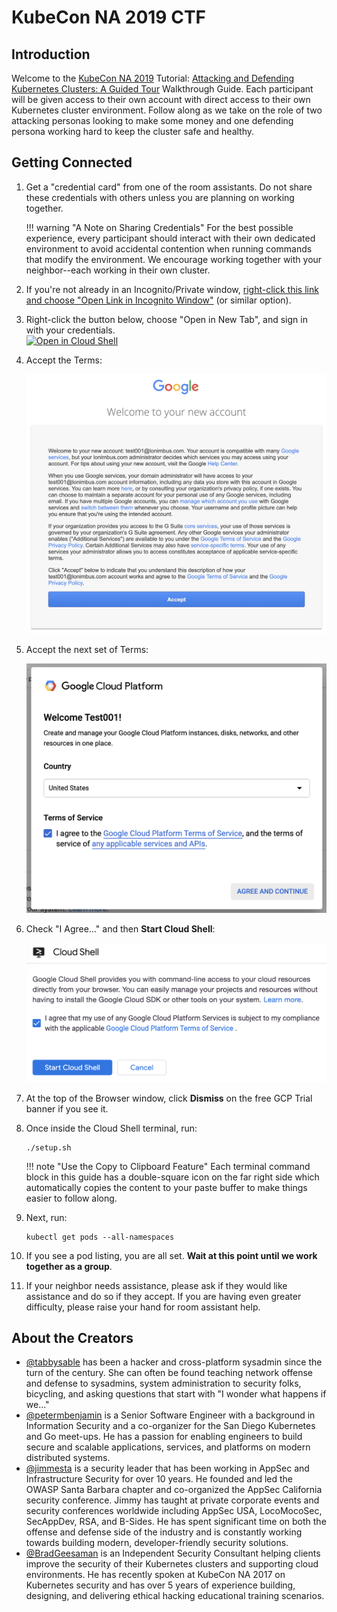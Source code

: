 # KubeCon NA 2019 CTF

## Introduction

Welcome to the [KubeCon NA 2019](https://events19.linuxfoundation.org/events/kubecon-cloudnativecon-north-america-2019/) Tutorial: [Attacking and Defending Kubernetes Clusters: A Guided Tour](https://sched.co/Uaew) Walkthrough Guide.  Each participant will be given access to their own account with direct access to their own Kubernetes cluster environment.  Follow along as we take on the role of two attacking personas looking to make some money and one defending persona working hard to keep the cluster safe and healthy.

## Getting Connected

1. Get a "credential card" from one of the room assistants.  Do not share these credentials with others unless you are planning on working together.

    !!! warning "A Note on Sharing Credentials"
        For the best possible experience, every participant should interact with their own dedicated environment to avoid accidental contention when running commands that modify the environment.  We encourage working together with your neighbor--each working in their own cluster.
   

1. If you're not already in an Incognito/Private window, <a href="https://securekubernetes.com">right-click this link and choose "Open Link in Incognito Window"</a> (or similar option).

1. Right-click the button below, choose "Open in New Tab", and sign in with your credentials.<br>
[![Open in Cloud Shell](https://gstatic.com/cloudssh/images/open-btn.svg)](https://console.cloud.google.com/kubernetes/list?cloudshell=true&cloudshell_git_repo=https://github.com/securekubernetes/cloud-shell-setup&shellonly=true)

1. Accept the Terms:

    ![terms](img/terms.png)

1. Accept the next set of Terms:

    ![terms](img/tos.png)

1. Check "I Agree..." and then __Start Cloud Shell__: 

    ![terms](img/cloudshell-terms.png)

1. At the top of the Browser window, click __Dismiss__ on the free GCP Trial banner if you see it.

1. Once inside the Cloud Shell terminal, run:
    ```console
    ./setup.sh
    ```

    !!! note "Use the Copy to Clipboard Feature"
        Each terminal command block in this guide has a double-square icon on the far right side which automatically copies the content to your paste buffer to make things easier to follow along.
    
1. Next, run:
    ```console
    kubectl get pods --all-namespaces
    ```
1. If you see a pod listing, you are all set. __Wait at this point until we work together as a group__.
1. If your neighbor needs assistance, please ask if they would like assistance and do so if they accept.  If you are having even greater difficulty, please raise your hand for room assistant help.

## About the Creators

* [@tabbysable](https://twitter.com/tabbysable) has been a hacker and cross-platform sysadmin since the turn of the century. She can often be found teaching network offense and defense to sysadmins, system administration to security folks, bicycling, and asking questions that start with "I wonder what happens if we..."
* [@petermbenjamin](https://twitter.com/petermbenjamin) is a Senior Software Engineer with a background in Information Security and a co-organizer for the San Diego Kubernetes and Go meet-ups. He has a passion for enabling engineers to build secure and scalable applications, services, and platforms on modern distributed systems.
* [@jimmesta](https://twitter.com/jimmesta) is a security leader that has been working in AppSec and Infrastructure Security for over 10 years. He founded and led the OWASP Santa Barbara chapter and co-organized the AppSec California security conference. Jimmy has taught at private corporate events and security conferences worldwide including AppSec USA, LocoMocoSec, SecAppDev, RSA, and B-Sides. He has spent significant time on both the offense and defense side of the industry and is constantly working towards building modern, developer-friendly security solutions.
* [@BradGeesaman](https://twitter.com/bradgeesaman) is an Independent Security Consultant helping clients improve the security of their Kubernetes clusters and supporting cloud environments. He has recently spoken at KubeCon NA 2017 on Kubernetes security and has over 5 years of experience building, designing, and delivering ethical hacking educational training scenarios.
